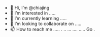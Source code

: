 - 👋 Hi, I’m @chiajing
- 👀 I’m interested in .....
- 🌱 I’m currently learning .....
- 💞️ I’m looking to collaborate on .....
- 📫 How to reach me .....
.
..
...
....
.....
Go
.
<!---
chiajing/chiajing is a ✨ special ✨ repository because its `README.md` (this file) appears on your GitHub profile.
You can click the Preview link to take a look at your changes.
--->
